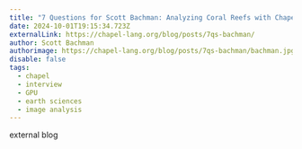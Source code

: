 ```yaml
---
title: "7 Questions for Scott Bachman: Analyzing Coral Reefs with Chapel"
date: 2024-10-01T19:15:34.723Z
externalLink: https://chapel-lang.org/blog/posts/7qs-bachman/
author: Scott Bachman
authorimage: https://chapel-lang.org/blog/posts/7qs-bachman/bachman.jpg
disable: false
tags:
  - chapel
  - interview
  - GPU
  - earth sciences
  - image analysis
---
```

external blog